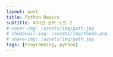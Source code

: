 ```yaml
---
layout: post
title: Python Basics
subtitle: 파이썬 공부 노트 2
# cover-img: /assets/img/path.jpg
# thumbnail-img: /assets/img/thumb.png
# share-img: /assets/img/path.jpg
tags: [Programming, python]
---
```

